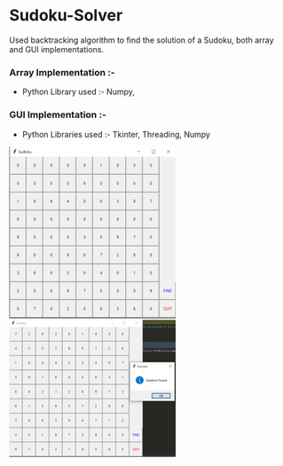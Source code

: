 # Sudoku-Solver
Used backtracking algorithm  to find the solution of a Sudoku, both array and GUI implementations. 

### Array Implementation :-
* Python Library used :- Numpy,  

### GUI Implementation :-
* Python Libraries used :- Tkinter, Threading, Numpy

![Before](https://github.com/vyasrc/Sudoku-Solver/blob/master/Before.PNG)
![After](https://github.com/vyasrc/Sudoku-Solver/blob/master/After.png)
